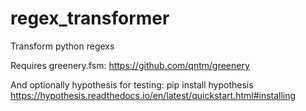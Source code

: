 # regex_transformer
Transform python regexs

Requires greenery.fsm:
https://github.com/qntm/greenery

And optionally hypothesis for testing:
pip install hypothesis
https://hypothesis.readthedocs.io/en/latest/quickstart.html#installing
